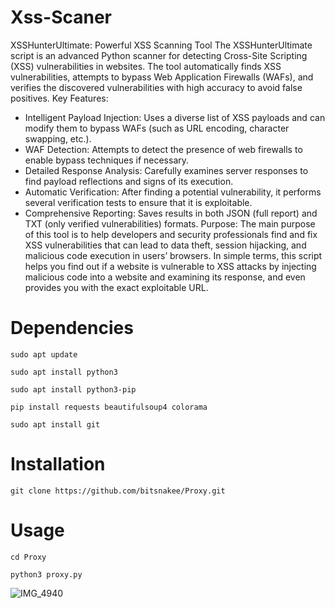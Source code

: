# Xss-Scaner
XSSHunterUltimate: Powerful XSS Scanning Tool
The XSSHunterUltimate script is an advanced Python scanner for detecting Cross-Site Scripting (XSS) vulnerabilities in websites. The tool automatically finds XSS vulnerabilities, attempts to bypass Web Application Firewalls (WAFs), and verifies the discovered vulnerabilities with high accuracy to avoid false positives.
Key Features:
* Intelligent Payload Injection: Uses a diverse list of XSS payloads and can modify them to bypass WAFs (such as URL encoding, character swapping, etc.).
* WAF Detection: Attempts to detect the presence of web firewalls to enable bypass techniques if necessary.
* Detailed Response Analysis: Carefully examines server responses to find payload reflections and signs of its execution.
* Automatic Verification: After finding a potential vulnerability, it performs several verification tests to ensure that it is exploitable.
* Comprehensive Reporting: Saves results in both JSON (full report) and TXT (only verified vulnerabilities) formats.
Purpose:
The main purpose of this tool is to help developers and security professionals find and fix XSS vulnerabilities that can lead to data theft, session hijacking, and malicious code execution in users’ browsers.
In simple terms, this script helps you find out if a website is vulnerable to XSS attacks by injecting malicious code into a website and examining its response, and even provides you with the exact exploitable URL.
# Dependencies
```
sudo apt update
```
```
sudo apt install python3
```
```
sudo apt install python3-pip
```
```
pip install requests beautifulsoup4 colorama
```
```
sudo apt install git
```
# Installation
```
git clone https://github.com/bitsnakee/Proxy.git
```
# Usage
```
cd Proxy
```
```
python3 proxy.py
```
![IMG_4940](https://github.com/bitsnakee/Proxy/assets/158815686/0dcd1b2e-142c-43ab-b1b9-b50e591deef2)
